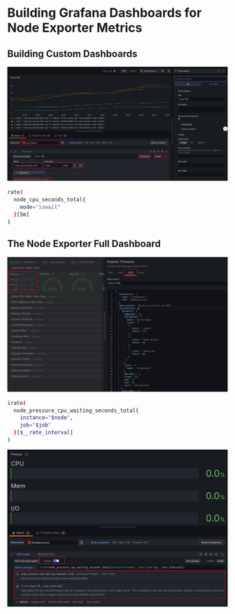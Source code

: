 # Building Grafana Dashboards for Node Exporter Metrics


## Building Custom Dashboards

![Grafana Dashboard for node_cpu_seconds_total](resources/images/03.png)


```bash
rate(
  node_cpu_seconds_total{
    mode="iowait"
  }[5m]
)
```


## The Node Exporter Full Dashboard

![Grafana Panel Inspector](resources/images/05.png)


```bash
irate(
  node_pressure_cpu_waiting_seconds_total{
    instance="$node",
    job="$job"
  }[$__rate_interval]
)
```

![Grafana Panel Editor](resources/images/06.png)